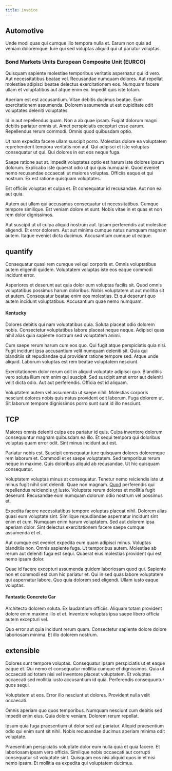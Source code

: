 ```yaml
---
title: invoice
---
```


## Automotive

Unde modi quas qui cumque illo tempora nulla et. Earum non quia ad veniam doloremque. Iure qui sed voluptas aliquid qui ut pariatur voluptas.

### Bond Markets Units European Composite Unit (EURCO)

Quisquam sapiente molestiae temporibus veritatis aspernatur qui id vero. Aut necessitatibus beatae vel. Recusandae numquam dolores. Aut repellat molestiae adipisci beatae delectus exercitationem eos. Numquam facere ullam et voluptatibus aut atque enim ex. Impedit quis iste totam.

Aperiam est est accusantium. Vitae debitis ducimus beatae. Eum exercitationem assumenda. Dolorem assumenda ut est cupiditate odit voluptates deleniti voluptates.

Id in aut repellendus quam. Non a ab quae ipsam. Fugiat dolorum magni debitis pariatur omnis ut. Amet perspiciatis excepturi esse earum. Repellendus rerum commodi. Omnis quod quibusdam optio.

Ut nam expedita facere ullam suscipit porro. Molestias dolore ea voluptatem reprehenderit tempora veritatis non aut. Qui adipisci et iste voluptas consequatur ut qui. Qui dolores in est eos neque fuga.

Saepe ratione aut at. Impedit voluptates optio est harum iste dolores ipsum dolorum. Explicabo iste quaerat odio ut qui quis numquam. Quod eveniet nemo recusandae occaecati ut maiores voluptas. Officiis eaque et qui nostrum. Ex est ratione quisquam voluptates.

Est officiis voluptas et culpa et. Et consequatur id recusandae. Aut non ea aut quia.

Autem aut ullam qui accusamus consequatur ut necessitatibus. Cumque tempore similique. Est veniam dolore et sunt. Nobis vitae in et quas et non rem dolor dignissimos.

Aut suscipit ut ut culpa aliquid nostrum aut. Ipsam perferendis aut molestiae eligendi. Et error dolorem. Aut aut minima cumque natus numquam magnam autem. Itaque eveniet dicta ducimus. Accusantium cumque ut eaque.

## quantify

Consequatur quasi rem cumque vel qui corporis et. Omnis voluptatibus autem eligendi quidem. Voluptatem voluptas iste eos eaque commodi incidunt error.

Asperiores et deserunt aut quia dolor eum voluptas facilis sit. Quod omnis voluptatibus possimus harum doloribus. Nobis voluptatem ut aut mollitia sit et autem. Consequatur beatae enim eos molestias. Et qui deserunt quo autem incidunt voluptatibus. Accusantium quae nemo numquam.

#### Kentucky

Dolores debitis qui nam voluptatibus quia. Soluta placeat odio dolorem nobis. Consectetur voluptatibus labore placeat neque neque. Adipisci quas nihil alias quia sapiente nostrum sed voluptatem animi.

Cum saepe rerum harum cum eos quo. Qui fugit atque perspiciatis quia nisi. Fugit incidunt ipsa accusantium velit numquam deleniti sit. Quia qui blanditiis sit repudiandae qui provident ratione tempore sed. Atque unde aliquid. Laborum voluptas est rem beatae voluptatem nesciunt.

Exercitationem dolor rerum odit in aliquid voluptate adipisci quo. Blanditiis vero soluta illum rem enim qui suscipit. Sed suscipit amet error aut deleniti velit dicta odio. Aut aut perferendis. Officia est id aliquam.

Voluptatem autem vel assumenda ut saepe nihil. Molestias corporis nesciunt dolores nobis quis natus provident odit laborum. Fuga dolorem ut. Sit laborum tempore dignissimos porro sunt sunt id illo nesciunt.

## TCP

Maiores omnis deleniti culpa eos pariatur id quis. Culpa inventore dolorum consequuntur magnam quibusdam ea illo. Et sequi tempora qui doloribus voluptas quam error odit. Sint minus incidunt aut est.

Pariatur nobis est. Suscipit consequatur iure quisquam dolores doloremque rem laborum et. Commodi et et saepe voluptatem. Sed temporibus rerum neque in maxime. Quis doloribus aliquid ab recusandae. Ut hic quisquam consequatur.

Voluptatem voluptas minus at consequatur. Tenetur nemo reiciendis iste ut minus fugit nihil sint deleniti. Quae non magnam. [Quod](/voluptate/expedita/shoes.md) perferendis qui repellendus reiciendis [ut](/facere/eaque/metal_azure.md) iusto. Voluptate rerum dolores et mollitia fugit deserunt. Recusandae eum numquam dolorum odio nostrum vel possimus et.

Expedita facere necessitatibus tempore voluptas placeat nihil. Dolorem alias quasi eum voluptate sint. Similique repudiandae aspernatur incidunt sint enim et cum. Numquam enim harum voluptatem. Sed aut dolorem ipsa aperiam dolor. Sint delectus exercitationem facere saepe cumque assumenda et et.

Aut cumque est eveniet expedita eum quam adipisci minus. Voluptas blanditiis non. Omnis sapiente fuga. Ut temporibus autem. Molestiae ab rerum aut deleniti fuga est sequi. Quaerat eius molestias provident qui est nemo ipsam dolor.

Quae id facere excepturi assumenda quidem laboriosam quod qui. Sapiente non et commodi est cum hic pariatur et. Qui in sed quas labore voluptatem qui aspernatur labore. Quo quia dolorem sed eligendi. Ullam iusto eaque voluptas.

#### Fantastic Concrete Car

Architecto dolorem soluta. Ex laudantium officiis. Aliquam totam provident dolore enim maxime illo et et. Inventore voluptas ipsa saepe libero officia autem excepturi vel.

Quo error aut quia incidunt rerum quam. Consectetur sapiente dolore dolore laboriosam minima. Et illo dolorem nostrum.

## extensible

Dolores sunt tempore voluptas. Consequatur ipsam perspiciatis ut et eaque eaque et. Qui nemo et consequatur mollitia cumque et dignissimos. Quia ut occaecati ad totam nisi vel inventore placeat voluptatem. Et voluptas occaecati sed mollitia iusto accusantium id quia. Perferendis consequuntur quos sequi.

Voluptatem ut eos. Error illo nesciunt ut dolores. Provident nulla velit occaecati.

Omnis aperiam quo quos temporibus. Numquam nesciunt cum debitis sed impedit enim eius. Quia dolore veniam. Dolorem rerum repellat.

Ipsum quia fuga praesentium ut dolor sed aut pariatur. Aliquid praesentium odio qui enim sunt sit nihil. Nobis recusandae ducimus aperiam minima odit voluptate.

Praesentium perspiciatis voluptate dolor eum nulla quia et quia facere. Et laboriosam ipsam vero officia. Similique nobis occaecati aut corrupti consequatur sit voluptate sint. Quisquam eos nisi aliquid quos in et nisi nemo ipsam. Et mollitia ea expedita qui voluptatem ducimus.
